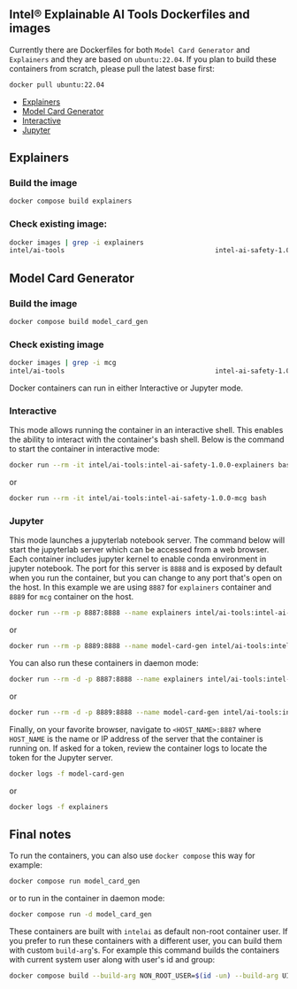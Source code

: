## Intel® Explainable AI Tools Dockerfiles and images
Currently there are Dockerfiles for both `Model Card Generator` and `Explainers` and they are based on `ubuntu:22.04`.
If you plan to build these containers from scratch, please pull the latest base first:
```bash
docker pull ubuntu:22.04
```

* [Explainers](#explainers)
* [Model Card Generator](#model-card-generator)
* [Interactive](#interactive)
* [Jupyter](#jupyter)

## Explainers

### Build the image
```bash
docker compose build explainers
```

### Check existing image:
```bash
docker images | grep -i explainers
intel/ai-tools                                      intel-ai-safety-1.0.0-explainers           d8219a0cf128   About an hour ago    3.24GB
```

## Model Card Generator

### Build the image
```bash
docker compose build model_card_gen
```

### Check existing image
```bash
docker images | grep -i mcg
intel/ai-tools                                      intel-ai-safety-1.0.0-mcg                  82bdf7b239cc   About a minute ago   3.02GB
```

Docker containers can run in either Interactive or Jupyter mode.

### Interactive
This mode allows running the container in an interactive shell. This enables the ability to interact with the container's bash shell. Below is the command to start the container in interactive mode:

```bash
docker run --rm -it intel/ai-tools:intel-ai-safety-1.0.0-explainers bash
```
or
```bash
docker run --rm -it intel/ai-tools:intel-ai-safety-1.0.0-mcg bash
```

### Jupyter
This mode launches a jupyterlab notebook server. The command below will start the jupyterlab server which can be accessed from a web browser. Each container includes jupyter kernel to enable conda environment in jupyter notebook. The port for this server is `8888` and is exposed by default when you run the container, but you can change to any port that's open on the host. In this example we are using `8887` for `explainers` container and `8889` for `mcg` container on the host.

```bash
docker run --rm -p 8887:8888 --name explainers intel/ai-tools:intel-ai-safety-1.0.0-explainers
```
or
```bash
docker run --rm -p 8889:8888 --name model-card-gen intel/ai-tools:intel-ai-safety-1.0.0-mcg
```

You can also run these containers in daemon mode:
```bash
docker run --rm -d -p 8887:8888 --name explainers intel/ai-tools:intel-ai-safety-1.0.0-explainers
```
or
```bash
docker run --rm -d -p 8889:8888 --name model-card-gen intel/ai-tools:intel-ai-safety-1.0.0-mcg
```

Finally, on your favorite browser, navigate to `<HOST_NAME>:8887` where `HOST_NAME` is the name or IP address of the server that the container is running on. If asked for a token, review the container logs to locate the token for the Jupyter server.

```bash
docker logs -f model-card-gen
```
or
```bash
docker logs -f explainers
```

## Final notes
To run the containers, you can also use `docker compose` this way for example:
```bash
docker compose run model_card_gen
```
or to run in the container in daemon mode:
```bash
docker compose run -d model_card_gen
```

These containers are built with `intelai` as default non-root container user.
If you prefer to run these containers with a different user, you can build them with custom `build-arg`'s.
For example this command builds the containers with current system user along with user's id and group:
```bash
docker compose build --build-arg NON_ROOT_USER=$(id -un) --build-arg UID=(id -u) --build-arg GID=$(id -g)
```
